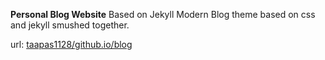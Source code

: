 **Personal Blog Website**
Based on Jekyll Modern Blog theme based on css and jekyll smushed together.

url: [taapas1128/github.io/blog](taapas1128/github.io/blog)

